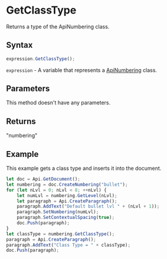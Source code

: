 # GetClassType

Returns a type of the ApiNumbering class.

## Syntax

```javascript
expression.GetClassType();
```

`expression` - A variable that represents a [ApiNumbering](../ApiNumbering.md) class.

## Parameters

This method doesn't have any parameters.

## Returns

"numbering"

## Example

This example gets a class type and inserts it into the document.

```javascript
let doc = Api.GetDocument();
let numbering = doc.CreateNumbering("bullet");
for (let nLvl = 0; nLvl < 8; ++nLvl) {
	let numLvl = numbering.GetLevel(nLvl);
	let paragraph = Api.CreateParagraph();
	paragraph.AddText("Default bullet lvl " + (nLvl + 1));
	paragraph.SetNumbering(numLvl);
	paragraph.SetContextualSpacing(true);
	doc.Push(paragraph);
}
let classType = numbering.GetClassType();
paragraph = Api.CreateParagraph();
paragraph.AddText("Class Type = " + classType);
doc.Push(paragraph);
```
